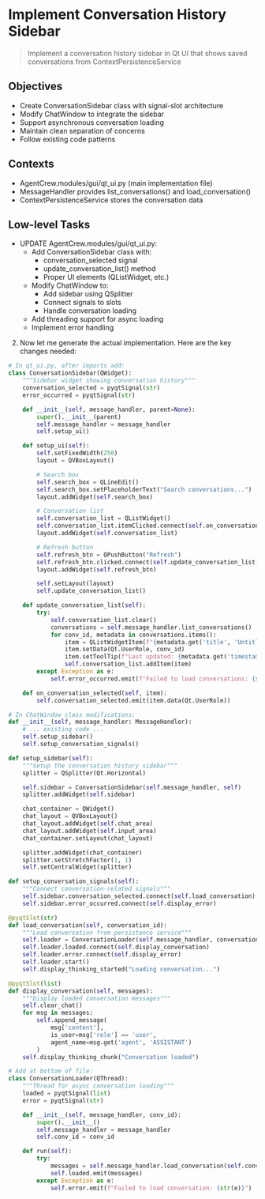 # Implement Conversation History Sidebar

> Implement a conversation history sidebar in Qt UI that shows saved
> conversations from ContextPersistenceService

## Objectives

- Create ConversationSidebar class with signal-slot architecture
- Modify ChatWindow to integrate the sidebar
- Support asynchronous conversation loading
- Maintain clean separation of concerns
- Follow existing code patterns

## Contexts

- AgentCrew.modules/gui/qt_ui.py (main implementation file)
- MessageHandler provides list_conversations() and load_conversation()
- ContextPersistenceService stores the conversation data

## Low-level Tasks

- UPDATE AgentCrew.modules/gui/qt_ui.py:
  - Add ConversationSidebar class with:
    - conversation_selected signal
    - update_conversation_list() method
    - Proper UI elements (QListWidget, etc.)
  - Modify ChatWindow to:
    - Add sidebar using QSplitter
    - Connect signals to slots
    - Handle conversation loading
  - Add threading support for async loading
  - Implement error handling

2. Now let me generate the actual implementation. Here are the key changes
   needed:

```python
# In qt_ui.py, after imports add:
class ConversationSidebar(QWidget):
    """Sidebar widget showing conversation history"""
    conversation_selected = pyqtSignal(str)
    error_occurred = pyqtSignal(str)

    def __init__(self, message_handler, parent=None):
        super().__init__(parent)
        self.message_handler = message_handler
        self.setup_ui()

    def setup_ui(self):
        self.setFixedWidth(250)
        layout = QVBoxLayout()

        # Search box
        self.search_box = QLineEdit()
        self.search_box.setPlaceholderText("Search conversations...")
        layout.addWidget(self.search_box)

        # Conversation list
        self.conversation_list = QListWidget()
        self.conversation_list.itemClicked.connect(self.on_conversation_selected)
        layout.addWidget(self.conversation_list)

        # Refresh button
        self.refresh_btn = QPushButton("Refresh")
        self.refresh_btn.clicked.connect(self.update_conversation_list)
        layout.addWidget(self.refresh_btn)

        self.setLayout(layout)
        self.update_conversation_list()

    def update_conversation_list(self):
        try:
            self.conversation_list.clear()
            conversations = self.message_handler.list_conversations()
            for conv_id, metadata in conversations.items():
                item = QListWidgetItem(f"{metadata.get('title', 'Untitled')}")
                item.setData(Qt.UserRole, conv_id)
                item.setToolTip(f"Last updated: {metadata.get('timestamp')}")
                self.conversation_list.addItem(item)
        except Exception as e:
            self.error_occurred.emit(f"Failed to load conversations: {str(e)}")

    def on_conversation_selected(self, item):
        self.conversation_selected.emit(item.data(Qt.UserRole))
```

```python
# In ChatWindow class modifications:
def __init__(self, message_handler: MessageHandler):
    # ... existing code ...
    self.setup_sidebar()
    self.setup_conversation_signals()

def setup_sidebar(self):
    """Setup the conversation history sidebar"""
    splitter = QSplitter(Qt.Horizontal)

    self.sidebar = ConversationSidebar(self.message_handler, self)
    splitter.addWidget(self.sidebar)

    chat_container = QWidget()
    chat_layout = QVBoxLayout()
    chat_layout.addWidget(self.chat_area)
    chat_layout.addWidget(self.input_area)
    chat_container.setLayout(chat_layout)

    splitter.addWidget(chat_container)
    splitter.setStretchFactor(1, 1)
    self.setCentralWidget(splitter)

def setup_conversation_signals(self):
    """Connect conversation-related signals"""
    self.sidebar.conversation_selected.connect(self.load_conversation)
    self.sidebar.error_occurred.connect(self.display_error)

@pyqtSlot(str)
def load_conversation(self, conversation_id):
    """Load conversation from persistence service"""
    self.loader = ConversationLoader(self.message_handler, conversation_id)
    self.loader.loaded.connect(self.display_conversation)
    self.loader.error.connect(self.display_error)
    self.loader.start()
    self.display_thinking_started("Loading conversation...")

@pyqtSlot(list)
def display_conversation(self, messages):
    """Display loaded conversation messages"""
    self.clear_chat()
    for msg in messages:
        self.append_message(
            msg['content'],
            is_user=msg['role'] == 'user',
            agent_name=msg.get('agent', 'ASSISTANT')
        )
    self.display_thinking_chunk("Conversation loaded")
```

```python
# Add at bottom of file:
class ConversationLoader(QThread):
    """Thread for async conversation loading"""
    loaded = pyqtSignal(list)
    error = pyqtSignal(str)

    def __init__(self, message_handler, conv_id):
        super().__init__()
        self.message_handler = message_handler
        self.conv_id = conv_id

    def run(self):
        try:
            messages = self.message_handler.load_conversation(self.conv_id)
            self.loaded.emit(messages)
        except Exception as e:
            self.error.emit(f"Failed to load conversation: {str(e)}")
```
